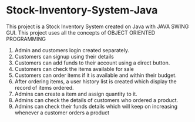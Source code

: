 # Stock-Inventory-System-Java


This project is a Stock Inventory System created on Java with JAVA SWING GUI.
This project uses all the concepts of OBJECT ORIENTED PROGRAMMING

1. Admin and customers login created separately.
2. Customers can signup using their details
3. Customers can add funds to their account using a direct button.
4. Customers can check the items available for sale
5. Customers can order items if it is available and within their budget.
6. After ordering items, a user history list is created which display the record of items ordered.
7. Admins can create a item and assign quantity to it.
8. Admins can check the details of customers who ordered a product.
9. Admins can check their funds details which will keep on increasing whenever a customer orders a product


